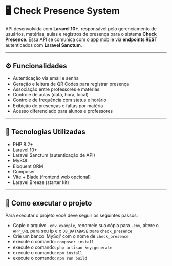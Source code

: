 # 🖥️ Check Presence System

API desenvolvida com **Laravel 10+**, responsável pelo gerenciamento de usuários, matérias, aulas e registros de presença para o sistema **Check Presence**. Essa API se comunica com o app mobile via **endpoints REST** autenticados com **Laravel Sanctum**.

---

## ⚙️ Funcionalidades

- Autenticação via email e senha
- Geração e leitura de QR Codes para registrar presença
- Associação entre professores e matérias
- Controle de aulas (data, hora, local)
- Controle de frequência com status e horário
- Exibição de presenças e faltas por matéria
- Acesso diferenciado para alunos e professores

---

## 🧱 Tecnologias Utilizadas

- PHP 8.2+
- Laravel 10+
- Laravel Sanctum (autenticação de API)
- MySQL
- Eloquent ORM
- Composer
- Vite + Blade (frontend web opcional)
- Laravel Breeze (starter kit)

---

## 🚀 Como executar o projeto

Para executar o projeto você deve seguir os seguintes passos:

- Copie o arquivo `.env.example`, renomeie sua cópia para `.env`, altere o  `APP_URL` para seu ip e o `DB_DATABASE` para `check_presence`
- Crie um banco 'MySql' com o nome de `check_presence`
- execute o comando: ```composer install```
- execute o comando: ```php artisan key:generate``` 
- execute o comando: ```npm install```
- execute o comando: ```npm run build```
